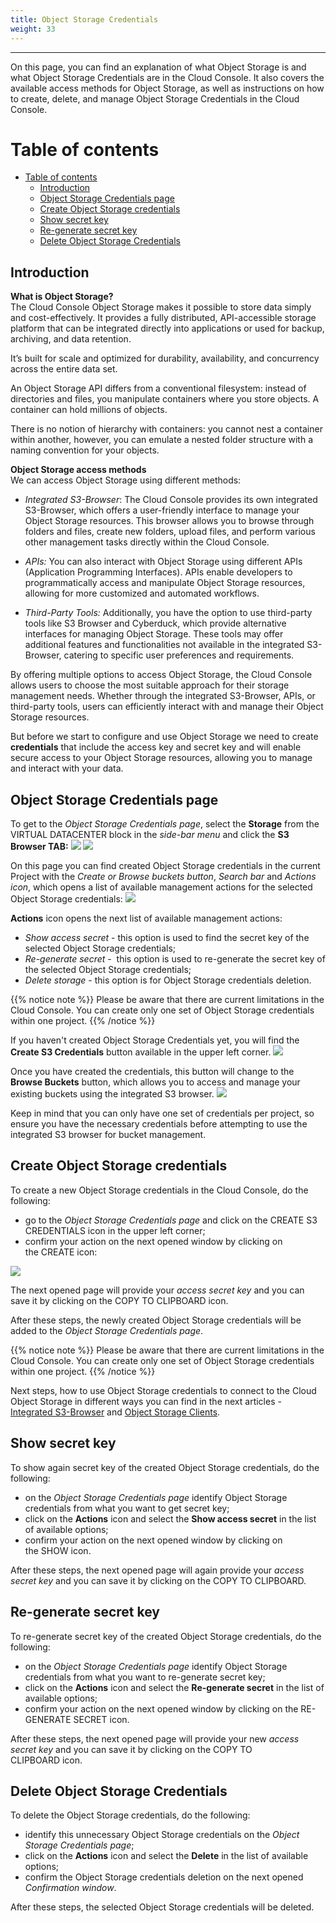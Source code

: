 ```yaml
---
title: Object Storage Credentials
weight: 33
---
```

___
On this page, you can find an explanation of what Object Storage is and what Object Storage Credentials are in the Cloud Console. It also covers the available access methods for Object Storage, as well as instructions on how to create, delete, and manage Object Storage Credentials in the Cloud Console.

# Table of contents
- [Table of contents](#table-of-contents)
  - [Introduction](#introduction)
  - [Object Storage Credentials page](#object-storage-credentials-page)
  - [Create Object Storage credentials](#create-object-storage-credentials)
  - [Show secret key](#show-secret-key)
  - [Re-generate secret key](#re-generate-secret-key)
  - [Delete Object Storage Credentials](#delete-object-storage-credentials)

## Introduction

**What is Object Storage?**  
The Cloud Console Object Storage makes it possible to store data simply and cost-effectively. It provides a fully distributed, API-accessible storage platform that can be integrated directly into applications or used for backup, archiving, and data retention.

It’s built for scale and optimized for durability, availability, and concurrency across the entire data set. 

An Object Storage API differs from a conventional filesystem: instead of directories and files, you manipulate containers where you store objects. A container can hold millions of objects.

There is no notion of hierarchy with containers: you cannot nest a container within another, however, you can emulate a nested folder structure with a naming convention for your objects.

**Object Storage access methods**  
We can access Object Storage using different methods:

- *Integrated S3-Browser*: The Cloud Console provides its own integrated S3-Browser, which offers a user-friendly interface to manage your Object Storage resources. This browser allows you to browse through folders and files, create new folders, upload files, and perform various other management tasks directly within the Cloud Console.

- *APIs:* You can also interact with Object Storage using different APIs (Application Programming Interfaces). APIs enable developers to programmatically access and manipulate Object Storage resources, allowing for more customized and automated workflows.

- *Third-Party Tools:* Additionally, you have the option to use third-party tools like S3 Browser and Cyberduck, which provide alternative interfaces for managing Object Storage. These tools may offer additional features and functionalities not available in the integrated S3-Browser, catering to specific user preferences and requirements.

By offering multiple options to access Object Storage, the Cloud Console allows users to choose the most suitable approach for their storage management needs. Whether through the integrated S3-Browser, APIs, or third-party tools, users can efficiently interact with and manage their Object Storage resources.

But before we start to configure and use Object Storage we need to create **credentials** that include the access key and secret key and will enable secure access to your Object Storage resources, allowing you to manage and interact with your data.

## Object Storage Credentials page
To get to the *Object Storage Credentials page*, select the **Storage** from the VIRTUAL DATACENTER block in the *side-bar menu* and click the **S3 Browser TAB:**
![](../../../assets/images/vol/1.png?width=15pc&classes=border,shadow) 
![](../../../assets/images/store/1.png?width=30pc&classes=border,shadow) 

On this page you can find created Object Storage credentials in the current Project with the *Create or Browse buckets button*, *Search bar* and *Actions icon*, which opens a list of available management actions for the selected Object Storage credentials:
![](../../../assets/images/store/2.png?classes=border,shadow) 

**Actions** icon opens the next list of available management actions:
- *Show access secret* - this option is used to find the secret key of the selected Object Storage credentials;
- *Re-generate secret* -  this option is used to re-generate the secret key of the selected Object Storage credentials;
- *Delete storage* - this option is for Object Storage credentials deletion.

{{% notice note %}}
Please be aware that there are current limitations in the Cloud Console. You can create only one set of Object Storage credentials within one project.
{{% /notice %}}

If you haven't created Object Storage Credentials yet, you will find the **Create S3 Credentials** button available in the upper left corner. 
![](../../../assets/images/store/15.png?width=45pc&classes=border,shadow)

Once you have created the credentials, this button will change to the **Browse Buckets** button, which allows you to access and manage your existing buckets using the integrated S3 browser. 
![](../../../assets/images/store/14.png?width=45pc&classes=border,shadow)

Keep in mind that you can only have one set of credentials per project, so ensure you have the necessary credentials before attempting to use the integrated S3 browser for bucket management.

## Create Object Storage credentials
To create a new Object Storage credentials in the Cloud Console, do the following:
- go to the *Object Storage Credentials page* and click on the CREATE S3 CREDENTIALS icon in the upper left corner;  
- confirm your action on the next opened window by clicking on the CREATE icon:

![](../../../assets/images/store/3.png?width=35pc&classes=border,shadow) 

The next opened page will provide your *access secret key* and you can save it by clicking on the COPY TO CLIPBOARD icon. 

After these steps, the newly created Object Storage credentials will be added to the *Object Storage Credentials page*.

{{% notice note %}}
Please be aware that there are current limitations in the Cloud Console. You can create only one set of Object Storage credentials within one project.
{{% /notice %}}

Next steps, how to use Object Storage credentials to connect to the Cloud Object Storage in different ways you can find in the next articles - [Integrated S3-Browser](https://docs.ventuscloud.eu/products/storage/integrated-s3-browser/) and [Object Storage Clients](https://docs.ventuscloud.eu/products/storage/object-storage-clients/).

## Show secret key 
To show again secret key of the created Object Storage credentials, do the following:
- on the *Object Storage Credentials page* identify Object Storage credentials from what you want to get secret key;
- click on the **Actions** icon and select the **Show access secret** in the list of available options;
- confirm your action on the next opened window by clicking on the SHOW icon.

After these steps, the next opened page will again provide your *access secret key* and you can save it by clicking on the COPY TO CLIPBOARD.

## Re-generate secret key
To re-generate secret key of the created Object Storage credentials, do the following:
- on the *Object Storage Credentials page* identify Object Storage credentials from what you want to re-generate secret key;
- click on the **Actions** icon and select the **Re-generate secret** in the list of available options;
- confirm your action on the next opened window by clicking on the RE-GENERATE SECRET icon.

After these steps, the next opened page will provide your new *access secret key* and you can save it by clicking on the COPY TO CLIPBOARD icon.

## Delete Object Storage Credentials
To delete the Object Storage credentials, do the following:
- identify this unnecessary Object Storage credentials on the *Object Storage Credentials page*;
- click on the **Actions** icon and select the **Delete** in the list of available options;
- confirm the Object Storage credentials deletion on the next opened *Confirmation window*.

After these steps, the selected Object Storage credentials will be deleted.

